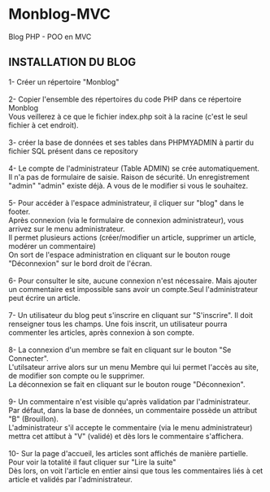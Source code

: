 # Monblog-MVC

Blog PHP - POO en MVC

<h2>INSTALLATION DU BLOG</h2>

1- Créer un répertoire "Monblog"</br></br>
2- Copier l'ensemble des répertoires du code PHP dans ce répertoire Monblog</br>
    Vous veillerez à ce que le fichier index.php soit à la racine (c'est le seul fichier à cet endroit).</br></br>
3- créer la base de données et ses tables dans PHPMYADMIN à partir du fichier SQL présent dans ce repository</br></br>
4- Le compte de l'administrateur (Table ADMIN) se crée automatiquement. Il n'a pas de formulaire de saisie. Raison de sécurité. Un enregistrement "admin" "admin" existe déjà. A vous de le modifier si vous le souhaitez.</br></br>
5- Pour accéder à l'espace administrateur, il cliquer sur "blog" dans le footer.</br>
   Après connexion (via le formulaire de connexion administrateur), vous arrivez sur le menu administrateur.</br>
   Il permet plusieurs actions (créer/modifier un article, supprimer un article, modérer un commentaire)</br>
   On sort de l'espace administration en cliquant sur le bouton rouge "Déconnexion" sur le bord droit de l'écran.</br></br>
6- Pour consulter le site, aucune connexion n'est nécessaire. Mais ajouter un commentaire est impossible sans avoir un compte.Seul l'administrateur peut écrire un article.</br></br>
7- Un utilisateur du blog peut s'inscrire en cliquant sur "S'inscrire". Il doit renseigner tous les champs.
   Une fois inscrit, un utilisateur pourra commenter les articles, après connexion à son compte.</br></br>
8- La connexion d'un membre se fait en cliquant sur le bouton "Se Connecter".</br>
   L'utilsateur arrive alors sur un menu Membre qui lui permet l'accès au site, de modifier son compte ou le supprimer.</br>
   La déconnexion se fait en cliquant sur le bouton rouge "Déconnexion".</br></br>
9- Un commentaire n'est visible qu'après validation par l'administrateur.</br>
   Par défaut, dans la base de données, un commentaire possède un attribut "B" (Brouillon).</br>
   L'administrateur s'il accepte le commentaire (via le menu administrateur) mettra cet attibut à "V" (validé) et dès lors le commentaire s'affichera.</br></br>
10- Sur la page d'accueil, les articles sont affichés de manière partielle. Pour voir la totalité il faut cliquer sur "Lire la suite"</br>
   Dès lors, on voit l'article en entier ainsi que tous les commentaires liés à cet article et validés par l'administrateur.</br>
